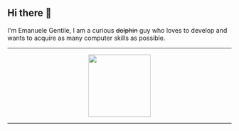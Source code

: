 ## Hi there 👋
I'm Emanuele Gentile, I am a curious <del>dolphin</del> guy who loves to develop and wants to acquire as many computer skills as possible.

<hr/>

<div align="center">
  <img src="https://github-readme-stats.vercel.app/api?username=EmanueleEDG&show_icons=true" style="height: 140px;"/>
<hr/>

</div>

</div>

<!--
**EmanueleEDG/EmanueleEDG** is a ✨ _special_ ✨ repository because its `README.md` (this file) appears on your GitHub profile.

Here are some ideas to get you started:

- 🔭 I’m currently working on ...
- 🌱 I’m currently learning ...
- 👯 I’m looking to collaborate on ...
- 🤔 I’m looking for help with ...
- 💬 Ask me about ...
- 📫 How to reach me: ...
- 😄 Pronouns: ...
- ⚡ Fun fact: ...
-->
